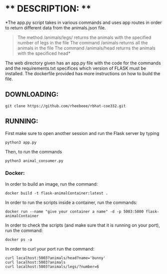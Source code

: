 # ** **DESCRIPTION:** **
*The app.py  script takes in various commands and uses app routes in order to return different data from the animals.json file.
>The method /animals/legs/<leg> returns the animals with the specified number of legs in the file
>The command /animals returns all the animals in the file
>The command /animals/head<name> returns the animals with the specificed head*

The web directory given has an app.py file with the code for the commands and the requirements.txt specifices which version of FLASK must be installed. The dockerfile provided has more instructions on how to build the file.

## **DOWNLOADING:**
```
git clone https://github.com/rheebeee/rbhat-coe332.git
```

## **RUNNING:**
First make sure to open another session and run the Flask server by typing 
```
python3 app.py
```
Then, to run the commands
```
python3 animal_consumer.py
```

### **Docker:**
In order to build an image, run the command:

```
docker build -t flask-animalContainer:latest .
```

In order to run the scripts inside a container, run the commands:

```
docker run --name "give your container a name" -d -p 5003:5000 flask-animalContainer
```

In order to check the scripts (and make sure that it is running on your port), run the command:

```
docker ps -a
```

In order to curl your port run the command:

```
curl localhost:5003?animals/head?name='bunny'
curl localhost:5003?animals
curl localhost:5003?animals/legs/?number=6
```

